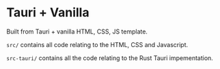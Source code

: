 # Tauri + Vanilla

Built from Tauri + vanilla HTML, CSS, JS template.

`src/` contains all code relating to the HTML, CSS and Javascript.

`src-tauri/` contains all the code relating to the Rust Tauri impementation.